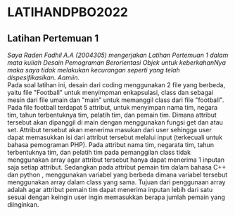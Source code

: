 # LATIHANDPBO2022
## Latihan Pertemuan 1
*Saya Raden Fadhil A.A (2004305) mengerjakan Latihan Pertemuan 1 dalam mata kuliah Desain Pemograman Berorientasi Objek untuk keberkahanNya maka saya tidak melakukan kecurangan seperti yang telah dispesifikasikan. Aamiin.*  
Pada soal latihan ini, desain dari coding menggunakan 2 file yang berbeda, yaitu file "Football" untuk menyimpman enkapsulasi, class dan sebagai mesin dari file umain dan "main" untuk memanggil class dari file "football". Pada file football terdapat 5 attribut, untuk menyimpan nama tim, negara tim, tahun terbentuknya tim, pelatih tim, dan pemain tim. Dimana attribut tersebut akan dipanggil di main dengan menggunakan fungsi get dan atau set. Attribut tersebut akan menerima masukan dari user sehingga user dapat memasukkan isi dari attribut tersebut melalui input (terkecuali untuk bahasa pemograman PHP). Pada attribut nama tim, negarata tim, tahun terbentuknya tim, dan pelatih tim pada pemanggilan class tidak menggunakan array agar attribut tersebut hanya dapat menerima 1 inputan saja setiap attribut. Sedangkan pada attribut pemain tim dalam bahasa C++ dan python , menggunakan variabel yang berbeda dimana variabel tersebut menggunakan array dalam class yang sama. Tujuan dari penggunaan array adalah agar attribut pemain tim dapat menerima inputan lebih dari satu sesuai dengan keingin user ingin memasukkan berapa jumlah pemain yang diinginkan. 

